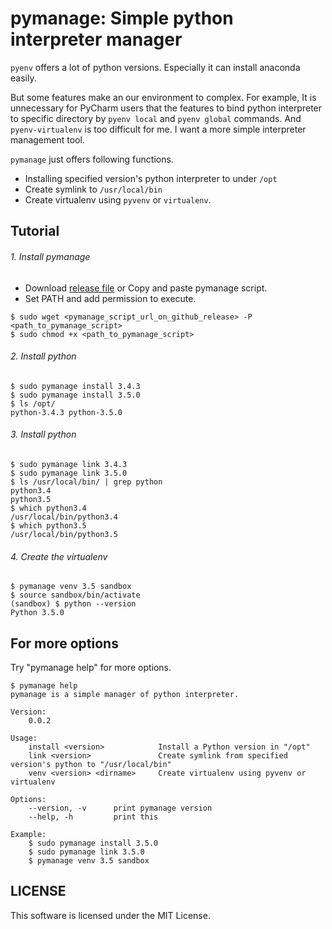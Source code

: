 # pymanage: Simple python interpreter manager

`pyenv` offers a lot of python versions.
Especially it can install anaconda easily.

But some features make an our environment to complex.
For example, It is unnecessary for PyCharm users that the features to bind python interpreter to specific directory
by `pyenv local` and `pyenv global` commands.
And `pyenv-virtualenv` is too difficult for me.
I want a more simple interpreter management tool.

`pymanage` just offers following functions.

- Installing specified version's python interpreter to under `/opt`
- Create symlink to `/usr/local/bin`
- Create virtualenv using `pyvenv` or `virtualenv`.


## Tutorial

###### 1. Install pymanage

- Download [release file](https://github.com/c-bata/pymanage/releases) or Copy and paste pymanage script.
- Set PATH and add permission to execute.

```
$ sudo wget <pymanage_script_url_on_github_release> -P <path_to_pymanage_script>
$ sudo chmod +x <path_to_pymanage_script>
```

###### 2. Install python

```
$ sudo pymanage install 3.4.3
$ sudo pymanage install 3.5.0
$ ls /opt/
python-3.4.3 python-3.5.0
```

###### 3. Install python

```
$ sudo pymanage link 3.4.3
$ sudo pymanage link 3.5.0
$ ls /usr/local/bin/ | grep python
python3.4
python3.5
$ which python3.4
/usr/local/bin/python3.4
$ which python3.5
/usr/local/bin/python3.5
```

###### 4. Create the virtualenv

```
$ pymanage venv 3.5 sandbox
$ source sandbox/bin/activate
(sandbox) $ python --version
Python 3.5.0
```

## For more options

Try "pymanage help" for more options.

```
$ pymanage help
pymanage is a simple manager of python interpreter.

Version:
    0.0.2

Usage:
    install <version>            Install a Python version in "/opt"
    link <version>               Create symlink from specified version's python to "/usr/local/bin"
    venv <version> <dirname>     Create virtualenv using pyvenv or virtualenv

Options:
    --version, -v      print pymanage version
    --help, -h         print this

Example:
    $ sudo pymanage install 3.5.0
    $ sudo pymanage link 3.5.0
    $ pymanage venv 3.5 sandbox
```

## LICENSE

This software is licensed under the MIT License.


